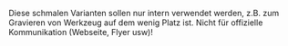 Diese schmalen Varianten sollen nur intern verwendet werden, z.B. zum Gravieren von Werkzeug auf dem wenig Platz ist.
Nicht für offizielle Kommunikation (Webseite, Flyer usw)!
